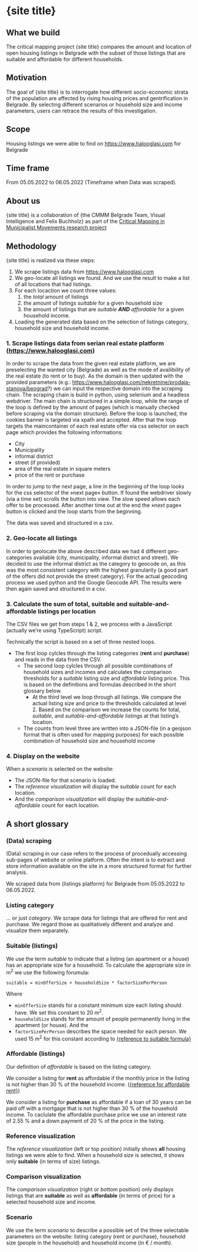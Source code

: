 # {site title}



## What we build

The critical mapping project {site title}
compares the amount and location of open housing listings in Belgrade
with the subset of those listings that are suitable and affordable
for different households.

## Motivation

The goal of {site title} is to interrogate 
how different socio-economic strata of the population are affected 
by rising housing prices and gentrification in Belgrade. 
By selecting different scenarios or household size and income parameters, 
users can retrace the results of this investigation.

## Scope

Housing listings we were able to find on https://www.halooglasi.com for Belgrade

## Time frame

From 05.05.2022 to 06.05.2022 (Timeframe when Data was scraped). 

## About us

{site title} is a collaboration of {the CMMM Belgrade Team, Visual Intelligence and Felix Buchholz} 
as part of the [Critical Mapping in Municipalist Movements research project](https://cmmm.eu/) 

## Methodology

{site title} is realized via these steps:

1. We scrape listings data from https://www.halooglasi.com
2. We geo-locate all listings we found. And we use the result to make a list of all locations that had listings.
3. For each locaction we count three values: 
   1. the _total_ amount of listings
   2. the amount of listings _suitable_ for a given household size
   3. the amount of listings that are _suitable **AND** affordable_ for a given household income.
4. Loading the generated data based on the selection of listings category, household size and household income.


### 1. Scrape listings data from serian real estate platform (https://www.halooglasi.com)

In order to scrape the data from the given real estate platform, we are preselecting the wanted city (Belgrade) as well as the mode of availibility of the real estate  (to rent or to buy). As the domain is then updated with the provided parameters (e.g.: https://www.halooglasi.com/nekretnine/prodaja-stanova/beograd?) we can input the respective domain into the scraping chain.
The scraping chain is build in python, using selenium and a headless webdriver. The main chain is structured in a simple loop, while the range of the loop is defined by the amount of pages (which is manually checked before scraping via the domain structure). Before the loop is launched, the cookies banner is targeted via xpath and accepted. 
After that the loop targets the maincontainer of each real estate offer via css selector on each page which provides the following informations:

- City
- Municipality
- informal district
- street (if provided)
- area of the real estate in square meters
- price of the rent or purchase

In order to jump to the next page, a line in the beginning of the loop looks for the css selector of the »next page« button. If found the webdriver slowly (via a time set) scrolls the button into view. The slow speed allows each offer to be processed. After another time out at the end the »next page« button is clicked and the loop starts from the beginning.

The data was saved and structured in a csv.


### 2. Geo-locate all listings

In order to geolocate the above described data we had 4 different geo-categories available (city, municipality, informal district and street). We decided to use the informal district as the category to geocode on, as this was the most consistent category with the highest granularity (a good part of the offers did not provide the street category).
For the actual geocoding process we used python and the Google Geocode API. The results were then again saved and structured in a csv.


### 3. Calculate the sum of total, suitable and suitable-and-affordable listings per location

The CSV files we get from steps 1 & 2, we process with a JavaScript (actually we’re using TypeScript) script.

Technically the script is based on a set of three nested loops. 
- The first loop cylcles through the listing categories (**rent** and **purchase**) and reads in the data from the CSV.
   - The second loop cylcles through all possible combinations of household sizes and incomes and calculates the comparison thresholds for a _suitable_ listing size and _affordable_ listing price. This is based on the definitions and formulas described in the short glossary below.
     - At the third level we loop through all listings. We compare the actual listing size and price to the thresholds calculated at level 2. Based on the comparison we increase the counts for total, _suitable_, and _suitable-and-affordable_ listings at that listing’s location.
   - The counts from level three are written into a JSON-file (in a geojson format that is often used for mapping purposes) for each possible combination of household size and household income

### 4. Display on the website

When a _scenario_ is selected on the website:

- The JSON-file for that scenario is loaded. 
- The _reference visualization_ will display the _suitable_ count for each location. 
- And the _comparison visualization_ will display the _suitable-and-affordable_ count for each location.

## A short glossary

### (Data) scraping

(Data) scraping in our case refers to the process of procedually accessing sub-pages of website or online platform. 
Often the intent is to extract and store information available on the site 
in a more structured format for further analysis.

We scraped data from {listings platform}
for Belgrade
from 05.05.2022 to 06.05.2022.

### Listing category

... or just _category_. We scrape data for listings that are offered for rent and purchase. 
We regard those as qualitatively different and analyze and visualize them separately.

### Suitable (listings)

We use the term _suitable_ to indicate that a listing (an apartment or a house) has an appropriate size for a household.
To calculate the appropriate size in m<sup>2</sup> we use the following forumula: 


```
suitable = minOfferSize + householdSize * factorSizePerPerson
```

Where 
- `minOfferSize` stands for a constant minimum size each listing should have. We set this constant to 20 m<sup>2</sup>.
- `householdSize` stands for the amount of people permanently living in the apartment (or house). And the 
- `factorSizePerPerson` describes the space needed for each person. We used 15 m<sup>2</sup> for this constant according to [{reference to suitable formula}](https://google.com)

### Affordable (listings)

Our definition of _affordable_ is based on the listing category. 

We consider a listing for **rent** as affordable if the monthly price in the listing is not higher than 30 % of the household income. ([{reference for affordable rent}](https://google.com))

We consider a listing for **purchase** as affordable if a loan of 30 years can be paid off with a mortgage that is not higher than 30 % of the household income. To caclulate the affordable purchase price we use an interest rate of 2.55 % and a down payment of 20 % of the price in the listing.


### Reference visualization
The _reference visualization_ (left or top position) initially shows 
**all** housing listings we were able to find. 
When a household size is selected, it shows only **suitable** (in terms of size) listings.

### Comparison visualization
The _comparison visualization_ (right or bottom position) only displays listings 
that are **suitable** as well as **affordable** (in terms of price)
for a selected household size and income.

### Scenario

We use the term _scenario_ to describe a possible set of the three selectable parameters on the website: listing category (rent or purchase), household size (people in the household) and household income (in € / month).
